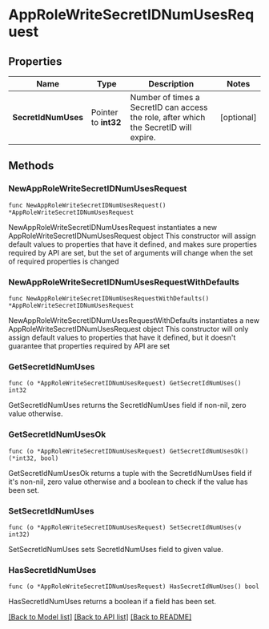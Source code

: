 # AppRoleWriteSecretIDNumUsesRequest

## Properties

Name | Type | Description | Notes
------------ | ------------- | ------------- | -------------
**SecretIdNumUses** | Pointer to **int32** | Number of times a SecretID can access the role, after which the SecretID will expire. | [optional] 

## Methods

### NewAppRoleWriteSecretIDNumUsesRequest

`func NewAppRoleWriteSecretIDNumUsesRequest() *AppRoleWriteSecretIDNumUsesRequest`

NewAppRoleWriteSecretIDNumUsesRequest instantiates a new AppRoleWriteSecretIDNumUsesRequest object
This constructor will assign default values to properties that have it defined,
and makes sure properties required by API are set, but the set of arguments
will change when the set of required properties is changed

### NewAppRoleWriteSecretIDNumUsesRequestWithDefaults

`func NewAppRoleWriteSecretIDNumUsesRequestWithDefaults() *AppRoleWriteSecretIDNumUsesRequest`

NewAppRoleWriteSecretIDNumUsesRequestWithDefaults instantiates a new AppRoleWriteSecretIDNumUsesRequest object
This constructor will only assign default values to properties that have it defined,
but it doesn't guarantee that properties required by API are set

### GetSecretIdNumUses

`func (o *AppRoleWriteSecretIDNumUsesRequest) GetSecretIdNumUses() int32`

GetSecretIdNumUses returns the SecretIdNumUses field if non-nil, zero value otherwise.

### GetSecretIdNumUsesOk

`func (o *AppRoleWriteSecretIDNumUsesRequest) GetSecretIdNumUsesOk() (*int32, bool)`

GetSecretIdNumUsesOk returns a tuple with the SecretIdNumUses field if it's non-nil, zero value otherwise
and a boolean to check if the value has been set.

### SetSecretIdNumUses

`func (o *AppRoleWriteSecretIDNumUsesRequest) SetSecretIdNumUses(v int32)`

SetSecretIdNumUses sets SecretIdNumUses field to given value.

### HasSecretIdNumUses

`func (o *AppRoleWriteSecretIDNumUsesRequest) HasSecretIdNumUses() bool`

HasSecretIdNumUses returns a boolean if a field has been set.


[[Back to Model list]](../README.md#documentation-for-models) [[Back to API list]](../README.md#documentation-for-api-endpoints) [[Back to README]](../README.md)


